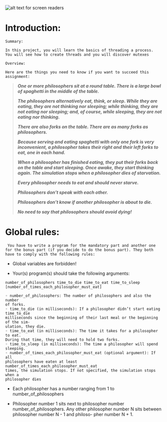 ![alt text for screen readers](https://www.interviewbit.com/blog/wp-content/uploads/2021/10/Banner-Dining-Philosophers-Problem.png "Sorting algrithm in C")
# Introduction:
` Summary: `
```
In this project, you will learn the basics of threading a process.
You will see how to create threads and you will discover mutexes
```
` Overview: `
```
Here are the things you need to know if you want to succeed this assignment:
```
> ***One or more philosophers sit at a round table.
There is a large bowl of spaghetti in the middle of the table.*** 
>
> ***The philosophers alternatively eat, think, or sleep.
While they are eating, they are not thinking nor sleeping;
while thinking, they are not eating nor sleeping;
and, of course, while sleeping, they are not eating nor thinking.*** 
>
> ***There are also forks on the table. There are as many forks as philosophers.*** 
> 
> ***Because serving and eating spaghetti with only one fork is very inconvenient, a
philosopher takes their right and their left forks to eat, one in each hand.*** 
>
> ***When a philosopher has finished eating, they put their forks back on the table and
start sleeping. Once awake, they start thinking again. The simulation stops when
a philosopher dies of starvation.*** 
>
> ***Every philosopher needs to eat and should never starve.*** 
> 
> ***Philosophers don’t speak with each other.***
> 
> ***Philosophers don’t know if another philosopher is about to die.***
> 
> ***No need to say that philosophers should avoid dying!***

# Global rules:
` You have to write a program for the mandatory part and another one for the bonus part
(if you decide to do the bonus part). They both have to comply with the following rules:`

* Global variables are forbidden!

* Your(s) program(s) should take the following arguments:

`number_of_philosophers time_to_die time_to_eat time_to_sleep
[number_of_times_each_philosopher_must_eat]`

```
◦ number_of_philosophers: The number of philosophers and also the number
of forks.
◦ time_to_die (in milliseconds): If a philosopher didn’t start eating time_to_die
milliseconds since the beginning of their last meal or the beginning of the sim-
ulation, they die.
◦ time_to_eat (in milliseconds): The time it takes for a philosopher to eat.
During that time, they will need to hold two forks.
◦ time_to_sleep (in milliseconds): The time a philosopher will spend sleeping.
◦ number_of_times_each_philosopher_must_eat (optional argument): If all
philosophers have eaten at least number_of_times_each_philosopher_must_eat
times, the simulation stops. If not specified, the simulation stops when a
philosopher dies
```

* Each philosopher has a number ranging from 1 to number_of_philosophers

* Philosopher number 1 sits next to philosopher number number_of_philosophers.
Any other philosopher number N sits between philosopher number N - 1 and philoso-
pher number N + 1.
